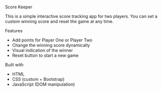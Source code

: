 Score Keeper

This is a simple interactive score tracking app for two players. You can set a custom winning score and reset the game at any time.

 Features
- Add points for Player One or Player Two
- Change the winning score dynamically
- Visual indication of the winner
- Reset button to start a new game

 Built with
- HTML
- CSS (custom + Bootstrap)
- JavaScript (DOM manipulation)
